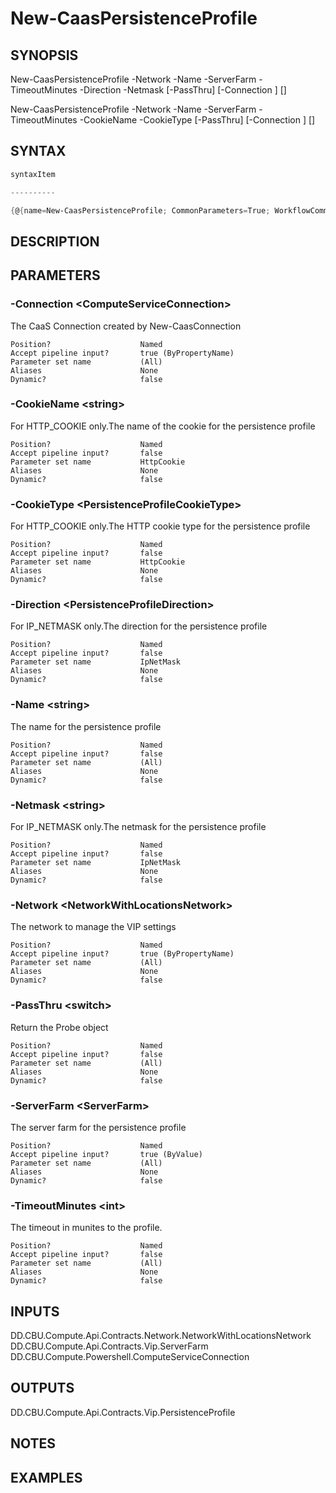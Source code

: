 ﻿New-CaasPersistenceProfile
===================

## SYNOPSIS

New-CaasPersistenceProfile -Network <NetworkWithLocationsNetwork> -Name <string> -ServerFarm <ServerFarm> -TimeoutMinutes <int> -Direction <PersistenceProfileDirection> -Netmask <string> [-PassThru] [-Connection <ComputeServiceConnection>] [<CommonParameters>]

New-CaasPersistenceProfile -Network <NetworkWithLocationsNetwork> -Name <string> -ServerFarm <ServerFarm> -TimeoutMinutes <int> -CookieName <string> -CookieType <PersistenceProfileCookieType> [-PassThru] [-Connection <ComputeServiceConnection>] [<CommonParameters>]


## SYNTAX
```powershell
syntaxItem                                                                                                                                                                                                                                  

----------                                                                                                                                                                                                                                  

{@{name=New-CaasPersistenceProfile; CommonParameters=True; WorkflowCommonParameters=False; parameter=System.Object[]}, @{name=New-CaasPersistenceProfile; CommonParameters=True; WorkflowCommonParameters=False; parameter=System.Object[]}}
```

## DESCRIPTION


## PARAMETERS
### -Connection &lt;ComputeServiceConnection&gt;
The CaaS Connection created by New-CaasConnection
```
Position?                    Named
Accept pipeline input?       true (ByPropertyName)
Parameter set name           (All)
Aliases                      None
Dynamic?                     false
```
 
### -CookieName &lt;string&gt;
For HTTP_COOKIE only.The name of the cookie for the persistence profile
```
Position?                    Named
Accept pipeline input?       false
Parameter set name           HttpCookie
Aliases                      None
Dynamic?                     false
```
 
### -CookieType &lt;PersistenceProfileCookieType&gt;
For HTTP_COOKIE only.The HTTP cookie type for the persistence profile
```
Position?                    Named
Accept pipeline input?       false
Parameter set name           HttpCookie
Aliases                      None
Dynamic?                     false
```
 
### -Direction &lt;PersistenceProfileDirection&gt;
For IP_NETMASK only.The direction for the persistence profile
```
Position?                    Named
Accept pipeline input?       false
Parameter set name           IpNetMask
Aliases                      None
Dynamic?                     false
```
 
### -Name &lt;string&gt;
The name for the persistence profile
```
Position?                    Named
Accept pipeline input?       false
Parameter set name           (All)
Aliases                      None
Dynamic?                     false
```
 
### -Netmask &lt;string&gt;
For IP_NETMASK only.The netmask for the persistence profile
```
Position?                    Named
Accept pipeline input?       false
Parameter set name           IpNetMask
Aliases                      None
Dynamic?                     false
```
 
### -Network &lt;NetworkWithLocationsNetwork&gt;
The network to manage the VIP settings
```
Position?                    Named
Accept pipeline input?       true (ByPropertyName)
Parameter set name           (All)
Aliases                      None
Dynamic?                     false
```
 
### -PassThru &lt;switch&gt;
Return the Probe object
```
Position?                    Named
Accept pipeline input?       false
Parameter set name           (All)
Aliases                      None
Dynamic?                     false
```
 
### -ServerFarm &lt;ServerFarm&gt;
The server farm for the persistence profile
```
Position?                    Named
Accept pipeline input?       true (ByValue)
Parameter set name           (All)
Aliases                      None
Dynamic?                     false
```
 
### -TimeoutMinutes &lt;int&gt;
The timeout in munites to the profile.
```
Position?                    Named
Accept pipeline input?       false
Parameter set name           (All)
Aliases                      None
Dynamic?                     false
```

## INPUTS
DD.CBU.Compute.Api.Contracts.Network.NetworkWithLocationsNetwork
DD.CBU.Compute.Api.Contracts.Vip.ServerFarm
DD.CBU.Compute.Powershell.ComputeServiceConnection


## OUTPUTS
DD.CBU.Compute.Api.Contracts.Vip.PersistenceProfile


## NOTES


## EXAMPLES
